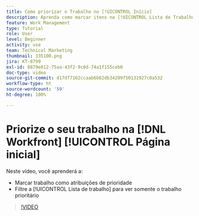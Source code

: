 ```yaml
---
title: Como priorizar o Trabalho no [!UICONTROL Início]
description: Aprenda como marcar itens na [!UICONTROL Lista de Trabalho] como atribuições prioritárias na página inicial. Em seguida, filtre a lista para ver seu trabalho priorizado em [!DNL  Workfront].
feature: Work Management
type: Tutorial
role: User
level: Beginner
activity: use
team: Technical Marketing
thumbnail: 335100.png
jira: KT-8799
exl-id: 8879e812-75aa-43f2-9c0d-74a1f155ceb0
doc-type: video
source-git-commit: d17df7162ccaab6b62db34209f50131927c0a532
workflow-type: ht
source-wordcount: '59'
ht-degree: 100%

---
```


# Priorize o seu trabalho na [!DNL Workfront] [!UICONTROL Página inicial]

Neste vídeo, você aprenderá a:

* Marcar trabalho como atribuições de prioridade
* Filtre a [!UICONTROL Lista de trabalho] para ver somente o trabalho prioritário

>[!VIDEO](https://video.tv.adobe.com/v/335100/?quality=12&learn=on&enablevpops)
